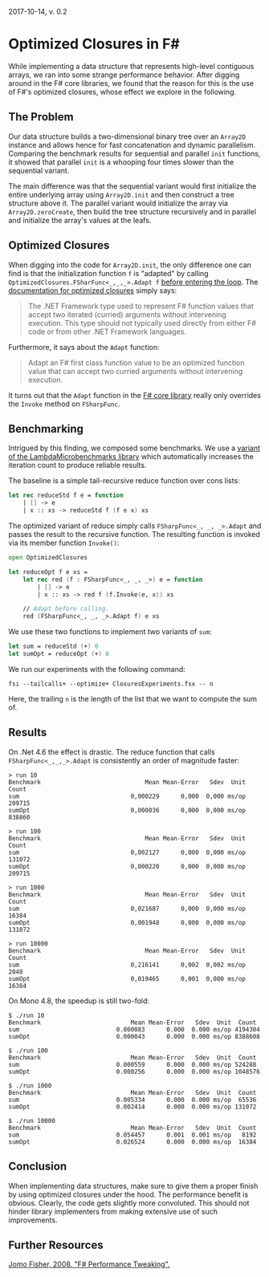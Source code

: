 2017-10-14, v. 0.2

# Optimized Closures in F# #

While implementing a data structure that represents high-level contiguous arrays, we ran into some strange performance behavior. After digging around in the F# core libraries, we found that the reason for this is the use of F#'s optimized closures, whose effect we explore in the following.


## The Problem ##

Our data structure builds a two-dimensional binary tree over an ```Array2D``` instance and allows hence for fast concatenation and dynamic parallelism. Comparing the benchmark results for sequential and parallel `init` functions, it showed that parallel  `init` is a whooping four times slower than the sequential variant.

The main difference was that the sequential variant would first initialize the entire underlying array using `Array2D.init` and then construct a tree structure above it. The parallel variant would initialize the array via `Array2D.zeroCreate`, then build the tree structure recursively and in parallel and initialize the array's values at the leafs.


## Optimized Closures ##

When digging into the code for `Array2D.init`, the only difference one can find is that the initialization function `f` is "adapted" by calling `OptimizedClosures.FSharFunc<_,_,_>.Adapt f` [before entering the loop](https://github.com/fsharp/fsharp/blob/master/src/fsharp/FSharp.Core/array2.fs#L76). The [documentation for optimized closures](https://msdn.microsoft.com/en-us/visualfsharpdocs/conceptual/optimizedclosures.fsharpfunc%5B't1,'t2,'u%5D-class-%5Bfsharp%5D) simply says:

> The .NET Framework type used to represent F# function values that
> accept two iterated (curried) arguments without intervening
> execution. This type should not typically used directly from either
> F# code or from other .NET Framework languages.

Furthermore, it says about the `Adapt` function:

> Adapt an F# first class function value to be an optimized function
> value that can accept two curried arguments without intervening
> execution.

It turns out that the `Adapt` function in the [F# core library](https://github.com/fsharp/fsharp/blob/master/src/fsharp/FSharp.Core/prim-types.fs#L2806) really only overrides the `Invoke` method on `FSharpFunc`.

## Benchmarking ##

Intrigued by this finding, we composed some benchmarks. We use a [variant of the LambdaMicrobenchmarks library](https://github.com/fbie/LambdaMicrobenchmarking) which automatically increases the iteration count to produce reliable results.

The baseline is a simple tail-recursive reduce function over cons lists:

```fsharp
let rec reduceStd f e = function
    | [] -> e
    | x :: xs -> reduceStd f (f e x) xs
```

The optimized variant of reduce simply calls `FSharpFunc<_, _, _>.Adapt` and passes the result to the recursive function. The resulting function is invoked via its member function `Invoke()`:

```fsharp
open OptimizedClosures

let reduceOpt f e xs =
    let rec red (f : FSharpFunc<_, _, _>) e = function
        | [] -> e
        | x :: xs -> red f (f.Invoke(e, x)) xs

    // Adapt before calling.
    red (FSharpFunc<_, _, _>.Adapt f) e xs
```

We use these two functions to implement two variants of `sum`:

```fsharp
let sum = reduceStd (+) 0
let sumOpt = reduceOpt (+) 0

```

We run our experiments with the following command:

```
fsi --tailcalls+ --optimize+ ClosuresExperiments.fsx -- n
```

Here, the trailing `n` is the length of the list that we want to compute the sum of.


## Results ##

On .Net 4.6 the effect is drastic. The reduce function that calls `FSharpFunc<_,_,_>.Adapt` is consistently an order of magnitude faster:

```
> run 10
Benchmark                             Mean Mean-Error   Sdev  Unit  Count
sum                               0,000229      0,000  0,000 ms/op 209715
sumOpt                            0,000036      0,000  0,000 ms/op 838860

> run 100
Benchmark                             Mean Mean-Error   Sdev  Unit  Count
sum                               0,002127      0,000  0,000 ms/op 131072
sumOpt                            0,000220      0,000  0,000 ms/op 209715

> run 1000
Benchmark                             Mean Mean-Error   Sdev  Unit  Count
sum                               0,021687      0,000  0,000 ms/op  16384
sumOpt                            0,001948      0,000  0,000 ms/op 131072

> run 10000
Benchmark                             Mean Mean-Error   Sdev  Unit  Count
sum                               0,216141      0,002  0,002 ms/op   2048
sumOpt                            0,019465      0,001  0,000 ms/op  16384
```

On Mono 4.8, the speedup is still two-fold:

```
$ ./run 10
Benchmark                	      Mean Mean-Error   Sdev  Unit  Count
sum                      	  0.000083      0.000  0.000 ms/op 4194304
sumOpt                   	  0.000043      0.000  0.000 ms/op 8388608

$ ./run 100
Benchmark                	      Mean Mean-Error   Sdev  Unit  Count
sum                      	  0.000559      0.000  0.000 ms/op 524288
sumOpt                   	  0.000256      0.000  0.000 ms/op 1048576

$ ./run 1000
Benchmark                	      Mean Mean-Error   Sdev  Unit  Count
sum                      	  0.005334      0.000  0.000 ms/op  65536
sumOpt                   	  0.002414      0.000  0.000 ms/op 131072

$ ./run 10000
Benchmark                	      Mean Mean-Error   Sdev  Unit  Count
sum                      	  0.054457      0.001  0.001 ms/op   8192
sumOpt                   	  0.026524      0.000  0.000 ms/op  16384
```

## Conclusion ##

When implementing data structures, make sure to give them a proper finish by using optimized closures under the hood. The performance benefit is obvious. Clearly, the code gets slightly more convoluted. This should not hinder library implementers from making extensive use of such improvements.

## Further Resources ##

[Jomo Fisher, 2008. "F# Performance Tweaking".](https://blogs.msdn.microsoft.com/jomo_fisher/2008/09/16/f-performance-tweaking/)
